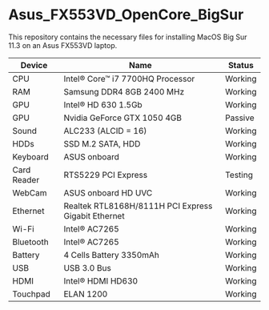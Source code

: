 # Asus_FX553VD_OpenCore_BigSur
This repository contains the necessary files for installing MacOS Big Sur 11.3 on an Asus FX553VD laptop.

| Device      	| Name                                                	| Status  	|
|-------------	|-----------------------------------------------------	|---------	|
| CPU         	| Intel® Core™ i7 7700HQ Processor                    	| Working 	|
| RAM         	| Samsung DDR4 8GB 2400 MHz                           	| Working 	|
| GPU         	| Intel® HD 630 1.5Gb                                 	| Working 	|
| GPU         	| Nvidia GeForce GTX 1050 4GB                         	| Passive 	|
| Sound       	| ALC233 (ALCID = 16)                                 	| Working 	|
| HDDs        	| SSD M.2 SATA, HDD                                   	| Working 	|
| Keyboard    	| ASUS onboard                                        	| Working 	|
| Card Reader 	| RTS5229 PCI Express                                 	| Testing 	|
| WebCam      	| ASUS onboard HD UVC                                 	| Working 	|
| Ethernet    	| Realtek RTL8168H/8111H PCI Express Gigabit Ethernet 	| Working 	|
| Wi-Fi       	| Intel® AC7265                                       	| Working 	|
| Bluetooth   	| Intel® AC7265                                       	| Working 	|
| Battery     	| 4 Cells Battery 3350mAh                             	| Working 	|
| USB         	| USB 3.0 Bus                                         	| Working 	|
| HDMI        	| Intel® HDMI HD630                                   	| Working 	|
| Touchpad    	| ELAN 1200                                           	| Working 	|
